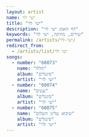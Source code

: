 ```yaml
---
layout: artist
name: ישי לוי
title: "ישי לוי"
description: "דף האמן ישי לוי"
keywords: "שירים, מוזיקה, ישי לוי"
permalink: /artists/ישי-לוי/
redirect_from:
  - /artists/list/ישי לוי
songs:
  - number: "60073"
    name: "הללו"
    album: "סינגלים"
    artist: "ישי לוי"
  - number: "60074"
    name: "עננים"
    album: "סינגלים"
    artist: "ישי לוי"
  - number: "60075"
    name: "שיבוא עלינו השלום"
    album: "סינגלים"
    artist: "ישי לוי"
---
```


